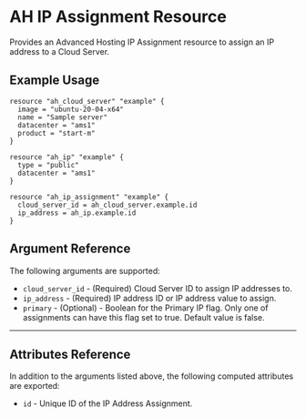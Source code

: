 # AH IP Assignment Resource

Provides an Advanced Hosting IP Assignment resource to assign an IP address to a Cloud Server.

## Example Usage

```hcl
resource "ah_cloud_server" "example" {
  image = "ubuntu-20-04-x64"
  name = "Sample server"
  datacenter = "ams1"
  product = "start-m"
}

resource "ah_ip" "example" {
  type = "public"
  datacenter = "ams1"
}

resource "ah_ip_assignment" "example" {
  cloud_server_id = ah_cloud_server.example.id
  ip_address = ah_ip.example.id
}

```

## Argument Reference

The following arguments are supported:

* `cloud_server_id` - (Required) Cloud Server ID to assign IP addresses to.
* `ip_address` - (Required) IP address ID or IP address value to assign.
* `primary` - (Optional) - Boolean for the Primary IP flag. Only one of assignments can have this flag set to true. Default value is false.

---

## Attributes Reference

In addition to the arguments listed above, the following computed attributes are exported:

* `id` - Unique ID of the IP Address Assignment.